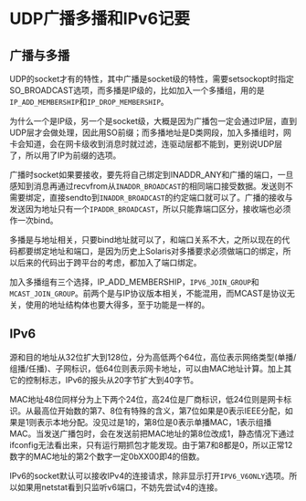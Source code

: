 # UDP广播多播和IPv6记要

## 广播与多播

UDP的socket才有的特性，其中广播是socket级的特性，需要setsockopt时指定SO_BROADCAST选项，而多播是IP级的，比如加入一个多播组，用的是`IP_ADD_MEMBERSHIP`和`IP_DROP_MEMBERSHIP`。

为什么一个是IP级，另一个是socket级，大概是因为广播包一定会通过IP层，直到UDP层才会做处理，因此用SO前缀；而多播地址是D类网段，加入多播组时，网卡会知道，会在网卡级收到消息时就过滤，连驱动层都不能到，更别说UDP层了，所以用了IP为前缀的选项。

广播时socket如果要接收，要先将自己绑定到INADDR_ANY和广播的端口，一旦感知到消息再通过recvfrom从`INADDR_BROADCAST`的相同端口接受数据。发送则不需要绑定，直接sendto到`INADDR_BROADCAST`的约定端口就可以了。广播的接收与发送因为地址只有一个`IPADDR_BROADCAST`，所以只能靠端口区分，接收端也必须作一次bind。

多播是与地址相关，只要bind地址就可以了，和端口关系不大，之所以现在的代码都要绑定地址和端口，是因为历史上Solaris对多播要求必须做端口的绑定，所以后来的代码出于跨平台的考虑，都加入了端口绑定。

加入多播组有三个选择，IP_ADD_MEMBERSHIP，`IPV6_JOIN_GROUP`和`MCAST_JOIN_GROUP`。前两个是与IP协议版本相关，不能混用，而MCAST是协议无关，使用的地址结构体也要大得多，至于功能是一样的。

## IPv6

源和目的地址从32位扩大到128位，分为高低两个64位，高位表示网络类型(单播/组播/任播)、子网标识，低64位则表示网卡地址，可以由MAC地址计算。加上其它的控制标志，IPv6的报头从20字节扩大到40字节。

MAC地址48位同样分为上下两个24位，高24位是厂商标识，低24位则是网卡标识。从最高位开始数的第7、8位有特殊的含义，第7位如果是0表示IEEE分配，如果是1则表示本地分配。没见过是1的，第8位是0表示单播MAC，1表示组播MAC。当发送广播包时，会在发送前把MAC地址的第8位改成1，静态情况下通过ifconfig无法看出来，只有运行期抓包才能发现。由于第7和8都是0，所以正常12数字的MAC地址的第2个数字一定0bXX00即4的倍数。

IPv6的socket默认可以接收IPv4的连接请求，除非显示打开`IPV6_V6ONLY`选项。所以如果用netstat看到只监听v6端口，不妨先尝试v4的连接。